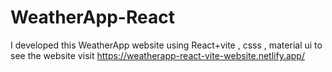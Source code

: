 # WeatherApp-React
I developed this WeatherApp website using React+vite , csss , material ui to see the website visit https://weatherapp-react-vite-website.netlify.app/
